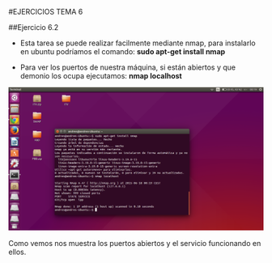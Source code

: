 #EJERCICIOS TEMA 6

##Ejercicio 6.2

* Esta tarea se puede realizar facilmente mediante nmap, para instalarlo en ubuntu podríamos el comando: **sudo apt-get install nmap**

* Para ver los puertos de nuestra máquina, si están abiertos y que demonio los ocupa ejecutamos: **nmap localhost**

![img](https://github.com/aserranogomez/SWAP14-15/blob/master/Imagenes/2.png)

Como vemos nos muestra los puertos abiertos y el servicio funcionando en ellos.
